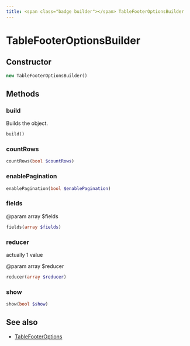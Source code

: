 ```yaml
---
title: <span class="badge builder"></span> TableFooterOptionsBuilder
---
```

# <span class="badge builder"></span> TableFooterOptionsBuilder

## Constructor

```php
new TableFooterOptionsBuilder()
```
## Methods

### <span class="badge object-method"></span> build

Builds the object.

```php
build()
```

### <span class="badge object-method"></span> countRows

```php
countRows(bool $countRows)
```

### <span class="badge object-method"></span> enablePagination

```php
enablePagination(bool $enablePagination)
```

### <span class="badge object-method"></span> fields

@param array<string> $fields

```php
fields(array $fields)
```

### <span class="badge object-method"></span> reducer

actually 1 value

@param array<string> $reducer

```php
reducer(array $reducer)
```

### <span class="badge object-method"></span> show

```php
show(bool $show)
```

## See also

 * <span class="badge object-type-class"></span> [TableFooterOptions](./object-TableFooterOptions.md)
